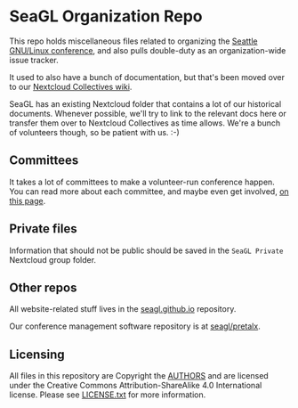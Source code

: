 # SeaGL Organization Repo

This repo holds miscellaneous files related to organizing the [Seattle GNU/Linux conference](http://seagl.org), and also pulls double-duty as an organization-wide issue tracker.

It used to also have a bunch of documentation, but that's been moved over to our [Nextcloud Collectives wiki](https://cloud.seagl.org/index.php/apps/collectives/p/JCPGykDcDS9JGBr/SeaGL%20wiki).

SeaGL has an existing Nextcloud folder that contains a lot of our historical documents. Whenever possible, we'll try to link to the relevant docs here or transfer them over to Nextcloud Collectives as time allows. We're a bunch of volunteers though, so be patient with us. :-)

## Committees

It takes a lot of committees to make a volunteer-run conference happen. You can read more about each committee, and maybe even get involved, [on this page](https://seagl.org/get_involved).

## Private files

Information that should not be public should be saved in the `SeaGL Private` Nextcloud group folder.

## Other repos

All website-related stuff lives in the [seagl.github.io](https://github.com/SeaGL/seagl.github.io) repository.

Our conference management software repository is at [seagl/pretalx](https://github.com/SeaGL/pretalx).

## Licensing

All files in this repository are Copyright the [AUTHORS](./AUTHORS.md) and are licensed under the Creative Commons Attribution-ShareAlike 4.0 International license. Please see [LICENSE.txt](./LICENSE.txt) for more information.
